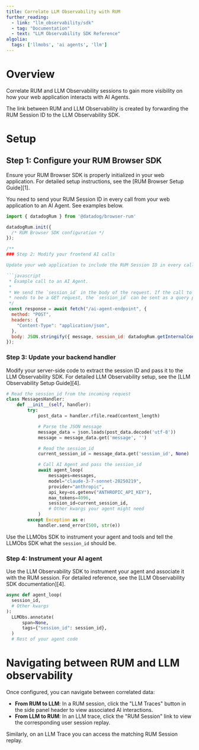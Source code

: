 ```yaml
---
title: Correlate LLM Observability with RUM
further_reading:
  - link: "llm_observability/sdk"
  - tag: "Documentation"
  - text: "LLM Observability SDK Reference"
algolia:
  tags: ['llmobs', 'ai agents', 'llm']
---
```


# Overview
Correlate RUM and LLM Observability sessions to gain more visibility on how your web application interacts with AI Agents.

The link between RUM and LLM Observability is created by forwarding the RUM Session ID to the LLM Observability SDK.

# Setup

## Step 1: Configure your RUM Browser SDK

Ensure your RUM Browser SDK is properly initialized in your web application. For detailed setup instructions, see the [RUM Browser Setup Guide][1].

You need to send your RUM Session ID in every call from your web application to an AI Agent. See examples below.

```javascript
import { datadogRum } from '@datadog/browser-rum'

datadogRum.init({
  /* RUM Browser SDK configuration */
});

/**
### Step 2: Modify your frontend AI calls

Update your web application to include the RUM Session ID in every call to your AI Agent. For more information about RUM session management, see the [RUM Browser Documentation][3].

```javascript
 * Example call to an AI Agent.
 *
 * We send the `session_id` in the body of the request. If the call to the AI agent
 * needs to be a GET request, the `session_id` can be sent as a query param.
 */
 const response = await fetch("/ai-agent-endpoint", {
  method: "POST",
  headers: {
    "Content-Type": "application/json",
  },
  body: JSON.stringify({ message, session_id: datadogRum.getInternalContext().session_id }),
});
```

### Step 3: Update your backend handler

Modify your server-side code to extract the session ID and pass it to the LLM Observability SDK. For detailed LLM Observability setup, see the [LLM Observability Setup Guide][4].

```python
# Read the session_id from the incoming request
class MessagesHandler:
    def __init__(self, handler):
        try:
            post_data = handler.rfile.read(content_length)

            # Parse the JSON message
            message_data = json.loads(post_data.decode('utf-8'))
            message = message_data.get('message', '')

            # Read the session_id
            current_session_id = message_data.get('session_id', None)

            # Call AI Agent and pass the session_id
            await agent_loop(
                messages=messages,
                model="claude-3-7-sonnet-20250219",
                provider="anthropic",
                api_key=os.getenv("ANTHROPIC_API_KEY"),
                max_tokens=4096,
                session_id=current_session_id,
                # Other kwargs your agent might need
            )
        except Exception as e:
            handler.send_error(500, str(e))
```

Use the LLMObs SDK to instrument your agent and tools and tell the LLMObs SDK what the `session_id` should be.
### Step 4: Instrument your AI agent

Use the LLM Observability SDK to instrument your agent and associate it with the RUM session. For detailed reference, see the [LLM Observability SDK documentation][4].
```python
async def agent_loop(
  session_id,
  # Other kwargs
):
  LLMObs.annotate(
      span=None,
      tags={"session_id": session_id},
  )
  # Rest of your agent code
```

# Navigating between RUM and LLM observability
Once configured, you can navigate between correlated data:

- **From RUM to LLM**: In a RUM session, click the "LLM Traces" button in the side panel header to view associated AI interactions.
- **From LLM to RUM**: In an LLM trace, click the "RUM Session" link to view the corresponding user session replay.

Similarly, on an LLM Trace you can access the matching RUM Session replay.
